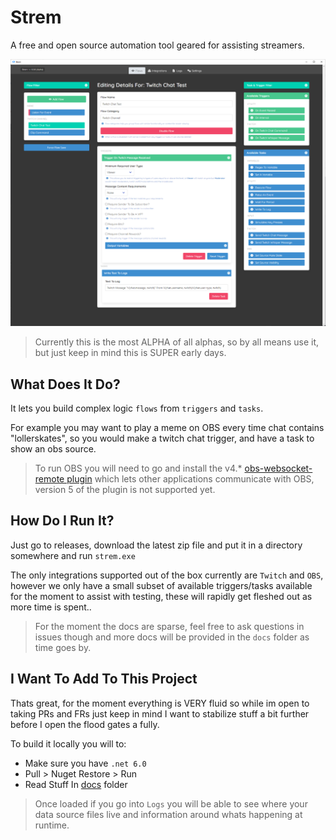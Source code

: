 # Strem
A free and open source automation tool geared for assisting streamers.

![strem image](docs/images/strem.png)

> Currently this is the most ALPHA of all alphas, so by all means use it, but just keep in mind this is SUPER early days.


## What Does It Do?

It lets you build complex logic `flows` from `triggers` and `tasks`.

For example you may want to play a meme on OBS every time chat contains "lollerskates", so you would make a twitch chat trigger, and have a task to show an obs source.

> To run OBS you will need to go and install the v4.* [obs-websocket-remote plugin](https://obsproject.com/forum/resources/obs-websocket-remote-control-obs-studio-using-websockets.466/updates#resource-update-3807) which lets other applications communicate with OBS, version 5 of the plugin is not supported yet.

## How Do I Run It?
Just go to releases, download the latest zip file and put it in a directory somewhere and run `strem.exe`

The only integrations supported out of the box currently are `Twitch` and `OBS`, however we only have a small subset of available triggers/tasks available for the moment to assist with testing, these will rapidly get fleshed out as more time is spent..

> For the moment the docs are sparse, feel free to ask questions in issues though and more docs will be provided in the `docs` folder as time goes by.

## I Want To Add To This Project

Thats great, for the moment everything is VERY fluid so while im open to taking PRs and FRs just keep in mind I want to stabilize stuff a bit further before I open the flood gates a fully.

To build it locally you will to:

- Make sure you have `.net 6.0`
- Pull > Nuget Restore > Run
- Read Stuff In [docs](./docs) folder

> Once loaded if you go into `Logs` you will be able to see where your data source files live and information around whats happening at runtime.

